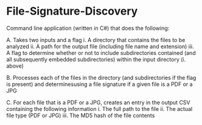 # File-Signature-Discovery

Command line application (written in C#) that does the following:

A. Takes two inputs and a flag
	i. A directory that contains the files to be analyzed
	ii. A path for the output file (including file name and extension)
	iii. A flag to determine whether or not to include subdirectories contained (and all subsequently embedded subdirectories) within the input directory (i. above)

B. Processes each of the files in the directory (and subdirectories if the flag is present) and determinesusing a file signature if a given file is a PDF or a JPG

C. For each file that is a PDF or a JPG, creates an entry in the output CSV containing the following information
	i. The full path to the file
	ii. The actual file type (PDF or JPG)
	iii. The MD5 hash of the file contents
